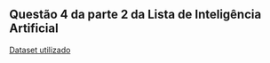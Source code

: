 ## Questão 4 da parte 2 da Lista de Inteligência Artificial

[Dataset utilizado](https://www.kaggle.com/datasets/uom190346a/disease-symptoms-and-patient-profile-dataset/data)
